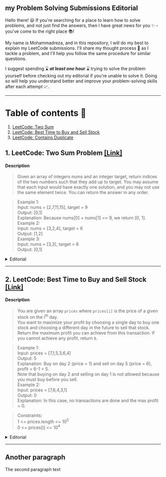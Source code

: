 ## my Problem Solving Submissions Editorial ##
Hello there! :smiley: If you're searching for a place to learn how to solve problems, and not just find the answers, then I have great news for you :sparkles: - you've come to the right place :books:! 

My name is Mohammadreza, and in this repository, I will do my best to explain my LeetCode submissions. I'll share my thought process :thought_balloon: as I tackle a problem, and I'll help you follow the same procedure for similar questions. 

I suggest spending :hourglass: ***at least one hour*** :hourglass: trying to solve the problem yourself before checking out my editorial if you're unable to solve it. Doing so will help you understand better and improve your problem-solving skills after each attempt :chart_with_upwards_trend:.

***


# Table of contents :page_facing_up:
1. [LeetCode: Two Sum](#TwoSum)
2. [LeetCode: Best Time to Buy and Sell Stock](#BestTimetoBuyandSellStock)
3. [LeetCode: Contains Duplicate](#ContainsDuplicate)

## 1. LeetCode: Two Sum Problem [[Link]](https://leetcode.com/problems/two-sum/ "LeetCode Submission Link") <a name="TwoSum"></a>

#### Description

> Given an array of integers nums and an integer target, return indices of the two numbers such that they add up to target.
> You may assume that each input would have exactly one solution, and you may not use the same element twice.
> You can return the answer in any order.

> Example 1: <br> Input: nums = [2,7,11,15], target = 9 <br> Output: [0,1] <br> Explanation: Because nums[0] + nums[1] == 9, we return [0, 1]. <br> Example 2: <br> Input: nums = [3,2,4], target = 6 <br> Output: [1,2] <br> Example 3: <br> Input: nums = [3,3], target = 6 <br> Output: [0,1]

<details>
<summary>Editorial</summary>
<br>
This is how you dropdown.
</details>

***

## 2. LeetCode: Best Time to Buy and Sell Stock [[Link]]([https://leetcode.com/problems/two-sum/](https://leetcode.com/problems/best-time-to-buy-and-sell-stock/) "LeetCode Submission Link") <a name="BestTimetoBuyandSellStock"></a>

#### Description

> You are given an array `prices` where `prices[i]` is the price of a given stock on the i<sup>th</sup> day.
<br> You want to maximize your profit by choosing a single day to buy one stock and choosing a different day in the future to sell that stock. <br> Return the maximum profit you can achieve from this transaction. If you cannot achieve any profit, return `0`.

> Example 1: <br> Input: prices = [7,1,5,3,6,4] <br> Output: 5 <br> Explanation: Buy on day 2 (price = 1) and sell on day 5 (price = 6), profit = 6-1 = 5. <br> Note that buying on day 2 and selling on day 1 is not allowed because you must buy before you sell. <br> Example 2: <br> Input: prices = [7,6,4,3,1] <br> Output: 0 <br> Explanation: In this case, no transactions are done and the max profit = 0.
 
> Constraints: <br> 1 <= prices.length <= 10<sup>5</sup> <br> 0 <= prices[i] <= 10<sup>4</sup> <br>

<details>
<summary>Editorial</summary>
<br>
This is how you dropdown.
</details>

***


## Another paragraph <a name="paragraph2"></a>
The second paragraph text
